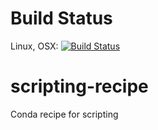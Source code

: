# Build Status

Linux, OSX: [![Build
Status](https://travis-ci.org/csdms-stack/scripting-recipe.svg?branch=master)](https://travis-ci.org/csdms-stack/scripting-recipe)

# scripting-recipe
Conda recipe for scripting
